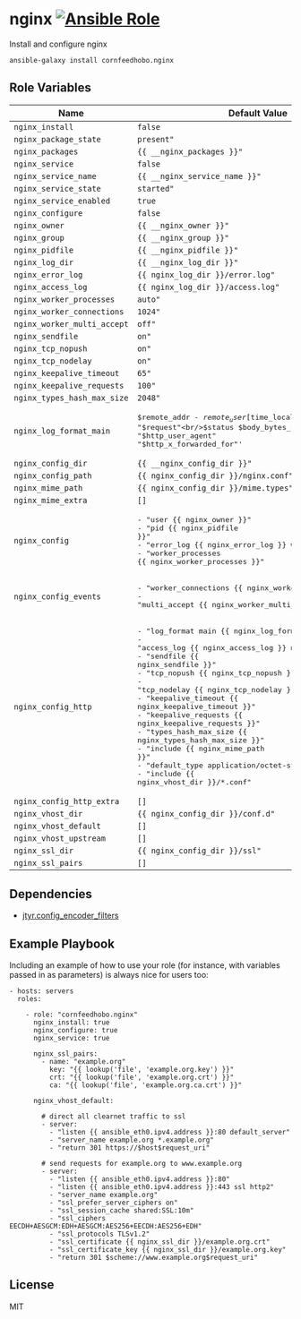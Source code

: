nginx [![Ansible Role](https://img.shields.io/ansible/role/d/34099.svg)](https://galaxy.ansible.com/cornfeedhobo/nginx)
=====

Install and configure nginx

    ansible-galaxy install cornfeedhobo.nginx

Role Variables
--------------

|Name|Default Value|
|-|-|
| `nginx_install` | `false` |
| `nginx_package_state` | `present"` |
| `nginx_packages` | `{{ __nginx_packages }}"` |
| `nginx_service` | `false` |
| `nginx_service_name` | `{{ __nginx_service_name }}"` |
| `nginx_service_state` | `started"` |
| `nginx_service_enabled` | `true` |
| `nginx_configure` | `false` |
| `nginx_owner` | `{{ __nginx_owner }}"` |
| `nginx_group` | `{{ __nginx_group }}"` |
| `nginx_pidfile` | `{{ __nginx_pidfile }}"` |
| `nginx_log_dir` | `{{ __nginx_log_dir }}"` |
| `nginx_error_log` | `{{ nginx_log_dir }}/error.log"` |
| `nginx_access_log` | `{{ nginx_log_dir }}/access.log"` |
| `nginx_worker_processes` | `auto"` |
| `nginx_worker_connections` | `1024"` |
| `nginx_worker_multi_accept` | `off"` |
| `nginx_sendfile` | `on"` |
| `nginx_tcp_nopush` | `on"` |
| `nginx_tcp_nodelay` | `on"` |
| `nginx_keepalive_timeout` | `65"` |
| `nginx_keepalive_requests` | `100"` |
| `nginx_types_hash_max_size` | `2048"` |
| `nginx_log_format_main` | <pre>$remote_addr - $remote_user [$time_local] "$request"<br/>$status $body_bytes_sent "$http_referer"<br/>"$http_user_agent" "$http_x_forwarded_for"'</pre> |
| `nginx_config_dir` | `{{ __nginx_config_dir }}"` |
| `nginx_config_path` | `{{ nginx_config_dir }}/nginx.conf"` |
| `nginx_mime_path` | `{{ nginx_config_dir }}/mime.types"` |
| `nginx_mime_extra` | `[]` |
| `nginx_config` | <pre>- "user {{ nginx_owner }}"<br/>- "pid {{ nginx_pidfile }}"<br/>- "error_log {{ nginx_error_log }} warn"<br/>- "worker_processes {{ nginx_worker_processes }}"</pre> |
| `nginx_config_events` | <pre>- "worker_connections {{ nginx_worker_connections }}"<br/>- "multi_accept {{ nginx_worker_multi_accept }}"</pre> |
| `nginx_config_http` | <pre>- "log_format main {{ nginx_log_format_main }}"<br/>- "access_log  {{ nginx_access_log }} main"<br/>- "sendfile {{ nginx_sendfile }}"<br/>- "tcp_nopush {{ nginx_tcp_nopush }}"<br/>- "tcp_nodelay {{ nginx_tcp_nodelay }}"<br/>- "keepalive_timeout {{ nginx_keepalive_timeout }}"<br/>- "keepalive_requests {{ nginx_keepalive_requests }}"<br/>- "types_hash_max_size {{ nginx_types_hash_max_size }}"<br/>- "include {{ nginx_mime_path }}"<br/>- "default_type application/octet-stream"<br/>- "include {{ nginx_vhost_dir }}/*.conf"</pre> |
| `nginx_config_http_extra` | `[]` |
| `nginx_vhost_dir` | `{{ nginx_config_dir }}/conf.d"` |
| `nginx_vhost_default` | `[]` |
| `nginx_vhost_upstream` | `[]` |
| `nginx_ssl_dir` | `{{ nginx_config_dir }}/ssl"` |
| `nginx_ssl_pairs` | `[]` |

Dependencies
------------

- [jtyr.config_encoder_filters](https://github.com/jtyr/ansible-config_encoder_filters)

Example Playbook
----------------

Including an example of how to use your role (for instance, with variables passed in as parameters) is always nice for users too:

    - hosts: servers
      roles:

        - role: "cornfeedhobo.nginx"
          nginx_install: true
          nginx_configure: true
          nginx_service: true

          nginx_ssl_pairs:
            - name: "example.org"
              key: "{{ lookup('file', 'example.org.key') }}"
              crt: "{{ lookup('file', 'example.org.crt') }}"
              ca: "{{ lookup('file', 'example.org.ca.crt') }}"

          nginx_vhost_default:

            # direct all clearnet traffic to ssl
            - server:
              - "listen {{ ansible_eth0.ipv4.address }}:80 default_server"
              - "server_name example.org *.example.org"
              - "return 301 https://$host$request_uri"

            # send requests for example.org to www.example.org
            - server:
              - "listen {{ ansible_eth0.ipv4.address }}:80"
              - "listen {{ ansible_eth0.ipv4.address }}:443 ssl http2"
              - "server_name example.org"
              - "ssl_prefer_server_ciphers on"
              - "ssl_session_cache shared:SSL:10m"
              - "ssl_ciphers EECDH+AESGCM:EDH+AESGCM:AES256+EECDH:AES256+EDH"
              - "ssl_protocols TLSv1.2"
              - "ssl_certificate {{ nginx_ssl_dir }}/example.org.crt"
              - "ssl_certificate_key {{ nginx_ssl_dir }}/example.org.key"
              - "return 301 $scheme://www.example.org$request_uri"

License
-------

MIT
